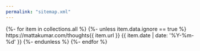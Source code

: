```yaml
---
permalink: "sitemap.xml"
---
```


<?xml version="1.0" encoding="UTF-8"?>
<urlset xmlns="http://www.sitemaps.org/schemas/sitemap/0.9">
  {%- for item in collections.all %}
    {%- unless item.data.ignore == true %}
      <url>
        <loc>https://mattakumar.com/thoughts{{ item.url }}</loc>
        <lastmod>{{ item.date | date: '%Y-%m-%d' }}</lastmod>
      </url>
    {%- endunless %}
  {%- endfor %}
</urlset>
